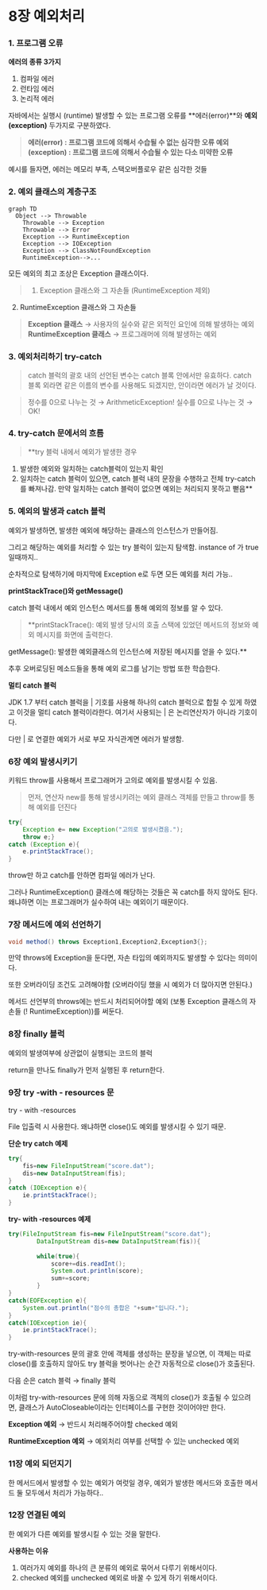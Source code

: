 # 8장 예외처리

### 1. 프로그램 오류

**에러의 종류 3가지** 

1. 컴파일 에러
2. 런타임 에러
3. 논리적 에러

자바에서는 실행시 (runtime) 발생할 수 있는 프로그램 오류를 **에러(error)**와 **예외(exception)** 두가지로 구분하였다.

> **에러(error) : 프로그램 코드에 의해서 수습될 수 없는 심각한 오류
예외(exception) : 프로그램 코드에 의해서 수습될 수 있는 다소 미약한 오류**
> 

예시를 들자면, 
에러는 메모리 부족, 스택오버플로우 같은 심각한 것들

### 2. 예외 클래스의 계층구조

```mermaid
graph TD
  Object --> Throwable
	Throwable --> Exception
	Throwable --> Error
	Exception --> RuntimeException
	Exception --> IOException
	Exception --> ClassNotFoundException
	RuntimeException-->...
```

모든 예외의 최고 조상은 Exception 클래스이다.

> 1. Exception 클래스와 그 자손들 (RuntimeException 제외)
2. RuntimeException 클래스와 그 자손들
> 

> **Exception 클래스** → 사용자의 실수와 같은 외적인 요인에 의해 발생하는 예외
**RuntimeException 클래스** → 프로그래머에 의해 발생하는 예외
> 

### 3. 예외처리하기 try-catch

> catch 블럭의 괄호 내의 선언된 변수는 catch 블록 안에서만 유효하다. catch 블록 외라면 같은 이름의 변수를 사용해도 되겠지만, 안이라면 에러가 날 것이다.
> 

> 정수를 0으로 나누는 것 → ArithmeticException!
실수를 0으로 나누는 것 → OK!
> 

### 4. try-catch 문에서의 흐름

> **try 블럭 내에서 예외가 발생한 경우

1. 발생한 예외와 일치하는 catch블럭이 있는지 확인
2. 일치하는 catch 블럭이 있으면, catch 블럭 내의 문장을 수행하고 전체 try-catch를 빠져나감.
    만약 일치하는 catch 블럭이 없으면 예외는 처리되지 못하고 뻗음**
> 

### 5. 예외의 발생과 catch 블럭

예외가 발생하면, 발생한 예외에 해당하는 클래스의 인스턴스가 만들어짐.

그리고 해당하는 예외를 처리할 수 있는 try 블럭이 있는지 탐색함. 
instance of 가 true일때까지..

순차적으로 탐색하기에 마지막에 Exception e로 두면 모든 예외를 처리 가능..

**printStackTrace()와 getMessage()**

catch 블럭 내에서 예외 인스턴스 메서드를 통해 예외의 정보를 알 수 있다.

> **printStackTrace(): 예외 발생 당시의 호출 스택에 있었던 메서드의 정보와 예외 메시지를 화면에 출력한다.

getMessage(): 발생한 예외클래스의 인스턴스에 저장된 메시지를 얻을 수 있다.**
> 

추후 오버로딩된 메소드들을 통해 예외 로그를 남기는 방법 또한 학습한다.

**멀티 catch 블럭**

JDK 1.7 부터 catch 블럭을 | 기호를 사용해 하나의 catch 블럭으로 합칠 수 있게 하였고 이것을 멀티 catch 블럭이라한다. 여기서 사용되는 | 은 논리연산자가 아니라 기호이다.

다만 | 로 연결한 예외가 서로 부모 자식관계면 에러가 발생함.

### 6장 예외 발생시키기

키워드 throw를 사용해서 프로그래머가 고의로 예외를 발생시킬 수 있음.

> 먼저, 연산자 new를 통해 발생시키려는 예외 클래스 객체를 만들고
throw를 통해 예외를 던진다
> 

```java
try{
	Exception e= new Exception("고의로 발생시켰음.");
	throw e;}
catch (Exception e){
	e.printStackTrace();
}
```

throw만 하고 catch를 안하면 컴파일 에러가 난다.

그러나 RuntimeException() 클래스에 해당하는 것들은 꼭 catch를 하지 않아도 된다. 왜냐하면 이는 프로그래머가 실수하여 내는 예외이기 때문이다.

### 7장 메서드에 예외 선언하기

```java
void method() throws Exception1,Exception2,Exception3{};
```

만약 throws에 Exception을 둔다면, 자손 타입의 예외까지도 발생할 수 있다는 의미이다.

또한 오버라이딩 조건도 고려해야함 (오버라이딩 했을 시 예외가 더 많아지면 안된다.)

메서드 선언부의 throws에는 반드시 처리되어야할 예외 (보통 Exception 클래스의 자손들 (! RuntimeException))를 써둔다. 

### 8장 finally 블럭

예외의 발생여부에 상관없이 실행되는 코드의 블럭

return을 만나도 finally가 먼저 실행된 후 return한다.

### 9장 try -with - resources 문

try - with -resources

File 입출력 시 사용한다. 왜냐하면 close()도 예외를 발생시킬 수 있기 때문.

**단순 try catch 예제**

```java
try{
	fis=new FileInputStream("score.dat");
	dis=new DataInputStream(fis);
}
catch (IOException e){
	ie.printStackTrace();
}
```

**try- with -resources 예제**

```java
try(FileInputStream fis=new FileInputStream("score.dat");
		DataInputStream dis=new DataInputStream(fis)){
		
		while(true){
			score+=dis.readInt();
			System.out.println(score);
			sum+=score;
		}
}
catch(EOFException e){
	System.out.println("점수의 총합은 "+sum+"입니다.");
}
catch(IOException ie){
	ie.printStackTrace();
}
```

try-with-resources 문의 괄호 안에 객체를 생성하는 문장을 넣으면, 이 객체는 따로 close()를 호출하지 않아도 try 블럭을 벗어나는 순간 자동적으로 close()가 호출된다.

다음 순은 catch 블럭 → finally 블럭

이처럼 try-with-resources 문에 의해 자동으로 객체의 close()가 호출될 수 있으려면, 클래스가 AutoCloseable이라는 인터페이스를 구현한 것이어야만 한다.

**Exception 예외** → 반드시 처리해주어야할 checked 예외

**RuntimeException 예외** → 예외처리 여부를 선택할 수 있는 unchecked 예외

### 11장 예외 되던지기

한 메서드에서 발생할 수 있는 예외가 여럿일 경우, 예외가 발생한 메서드와 호출한 메서드 둘 모두에서 처리가 가능하다..

### 12장 연결된 예외

한 예외가 다른 예외를 발생시킬 수 있는 것을 말한다.

**사용하는 이유**

1. 여러가지 예외를 하나의 큰 분류의 예외로 묶어서 다루기 위해서이다.
2. checked 예외를 unchecked 예외로 바꿀 수 있게 하기 위해서이다.